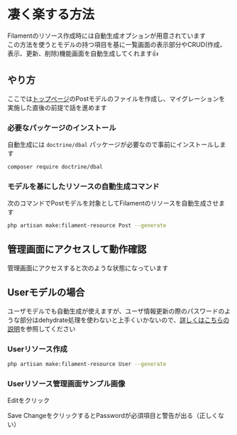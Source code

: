 # 凄く楽する方法
Filamentのリソース作成時には自動生成オプションが用意されています<br>
この方法を使うとモデルの持つ項目を基に一覧画面の表示部分やCRUD(作成、表示、更新、削除)機能画面を自動生成してくれます👍

## やり方

ここでは[トップページ](/README.md)のPostモデルのファイルを作成し、マイグレーションを実施した直後の前提で話を進めます

### 必要なパッケージのインストール

自動生成には `doctrine/dbal` パッケージが必要なので事前にインストールします

```sh
composer require doctrine/dbal
```

### モデルを基にしたリソースの自動生成コマンド

次のコマンドでPostモデルを対象としてFilamentのリソースを自動生成させます

```sh
php artisan make:filament-resource Post --generate
```

## 管理画面にアクセスして動作確認

管理画面にアクセスすると次のような状態になっています


## Userモデルの場合

ユーザモデルでも自動生成が使えますが、ユーザ情報更新の際のパスワードのような部分はdehydrate処理を使わないと上手くいかないので、[詳しくはこちらの説明](/sub/user-resource-sample.md)を参照してください

### Userリソース作成

```sh
php artisan make:filament-resource User --generate
```

### Userリソース管理画面サンプル画像


Editをクリック


Save ChangeをクリックするとPasswordが必須項目と警告が出る（正しくない）
